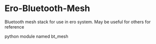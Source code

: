 # Ero-Bluetooth-Mesh
Bluetooth mesh stack for use in ero system. May be useful for others for reference

python module named bt_mesh
